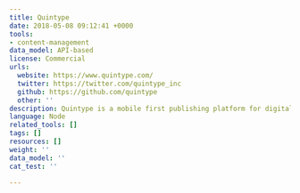 ```yaml
---
title: Quintype
date: 2018-05-08 09:12:41 +0000
tools:
- content-management
data_model: API-based
license: Commercial
urls:
  website: https://www.quintype.com/
  twitter: https://twitter.com/quintype_inc
  github: https://github.com/quintype
  other: ''
description: Quintype is a mobile first publishing platform for digital publishers.
language: Node
related_tools: []
tags: []
resources: []
weight: ''
data_model: ''
cat_test: ''

---
```


